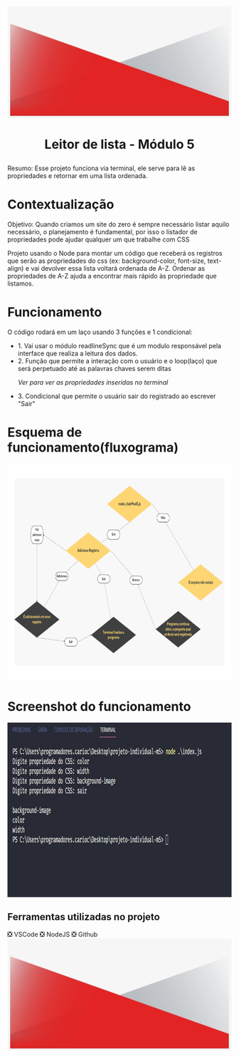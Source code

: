 
<img src="/img/footer.png" alt="footer" width="820" height="252">

<h1 align="center">

Leitor de lista - Módulo 5

</h1>
<p>Resumo: Esse projeto funciona via terminal, ele serve para lê as propriedades e retornar em uma lista ordenada.</p>
<h1>Contextualização</h1>
<p>Objetivo: Quando criamos um site do zero é sempre necessário listar aquilo necessário, o planejamento é fundamental, por isso o listador de propriedades pode ajudar qualquer um que trabalhe com CSS</p>
<p>
Projeto usando o Node para montar um código que receberá 
os registros que serão as propriedades do css (ex: background-color, font-size, text-align) e vai devolver
essa lista voltará ordenada de A-Z. Ordenar as propriedades de A-Z ajuda a encontrar mais rápido às propriedade que listamos.
</p>

<h1>Funcionamento</h1>
<p>O código rodará em um laço usando 3 funções e 1 condicional:</p>
<ul>
<li>1. Vai usar o módulo readlineSync que é um modulo responsável pela interface que realiza a leitura dos dados.
</li>
<li>2. Função que permite a interação com o usuário e o loop(laço) que será perpetuado até as palavras chaves serem ditas</li>
<p><i>Ver para ver as propriedades inseridas no terminal</i></p>
<li>3. Condicional que permite o usuário sair do registrado ao escrever "Sair"</li>
</ul>
</p>

<h1>Esquema de funcionamento(fluxograma)</h1>
<img src="/img/fluxograma.png" alt="fluxograma" width="950" height="487">


<h1>Screenshot do funcionamento</h1>
<img src="/img/funcionamento.jpg" alt="funcionamento" width="936" height="392">

<h2>Ferramentas utilizadas no projeto</h2>
   ❎ VSCode
   ❎ NodeJS
   ❎ Github
<br>

<img src="/img/footer.png" alt="footer" width="820" height="252">



